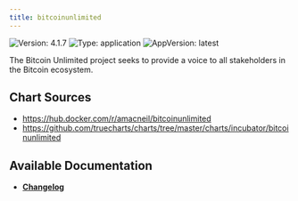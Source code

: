 ```yaml
---
title: bitcoinunlimited
---
```


![Version: 4.1.7](https://img.shields.io/badge/Version-4.1.7-informational?style=flat-square) ![Type: application](https://img.shields.io/badge/Type-application-informational?style=flat-square) ![AppVersion: latest](https://img.shields.io/badge/AppVersion-latest-informational?style=flat-square)

The Bitcoin Unlimited project seeks to provide a voice to all stakeholders in the Bitcoin ecosystem.

## Chart Sources

- https://hub.docker.com/r/amacneil/bitcoinunlimited
- https://github.com/truecharts/charts/tree/master/charts/incubator/bitcoinunlimited

## Available Documentation

- [**Changelog**](./CHANGELOG.md)
